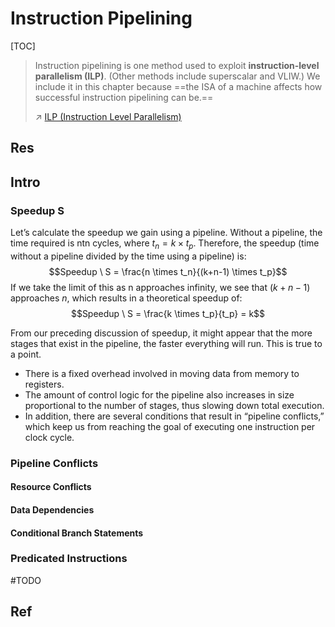 # Instruction Pipelining

[TOC]



> Instruction pipelining is one method used to exploit **instruction-level parallelism (ILP)**. (Other methods include superscalar and VLIW.) We include it in this chapter because ==the ISA of a machine affects how successful instruction pipelining can be.==
> 
> ↗ [ILP (Instruction Level Parallelism)](../../🧝🏻‍♀️%20von%20Neumann%20Based%20Microarchitecture/Processor/Instruction%20Processing/ILP%20(Instruction%20Level%20Parallelism).md)



## Res



## Intro
### Speedup S
Let’s calculate the speedup we gain using a pipeline. Without a pipeline, the time required is ntn cycles, where $t_n = k × t_p$. Therefore, the speedup (time without a pipeline divided by the time using a pipeline) is:
$$Speedup \ S = \frac{n \times t_n}{(k+n-1) \times t_p}$$
If we take the limit of this as n approaches infinity, we see that $(k + n − 1)$ approaches $n$, which results in a theoretical speedup of:
$$Speedup \ S = \frac{k \times t_p}{t_p} = k$$

From our preceding discussion of speedup, it might appear that the more stages that exist in the pipeline, the faster everything will run. This is true to a point. 
- There is a fixed overhead involved in moving data from memory to registers. 
- The amount of control logic for the pipeline also increases in size proportional to the number of stages, thus slowing down total execution. 
- In addition, there are several conditions that result in “pipeline conflicts,” which keep us from reaching the goal of executing one instruction per clock cycle.


### Pipeline Conflicts
#### Resource Conflicts  

#### Data Dependencies 

#### Conditional Branch Statements


### Predicated Instructions




#TODO 


## Ref

